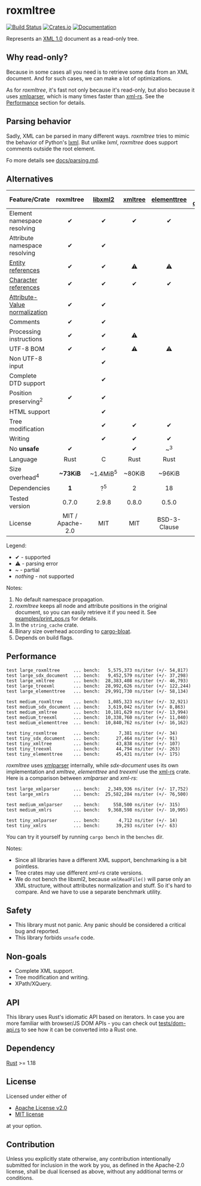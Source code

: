 # roxmltree
[![Build Status](https://travis-ci.org/RazrFalcon/roxmltree.svg?branch=master)](https://travis-ci.org/RazrFalcon/roxmltree)
[![Crates.io](https://img.shields.io/crates/v/roxmltree.svg)](https://crates.io/crates/roxmltree)
[![Documentation](https://docs.rs/roxmltree/badge.svg)](https://docs.rs/roxmltree)

Represents an [XML 1.0](https://www.w3.org/TR/xml/) document as a read-only tree.

## Why read-only?

Because in some cases all you need is to retrieve some data from an XML document.
And for such cases, we can make a lot of optimizations.

As for *roxmltree*, it's fast not only because it's read-only, but also because
it uses [xmlparser], which is many times faster than [xml-rs].
See the [Performance](#performance) section for details.

## Parsing behavior

Sadly, XML can be parsed in many different ways. *roxmltree* tries to mimic the
behavior of Python's [lxml](https://lxml.de/).
But unlike *lxml*, *roxmltree* does support comments outside the root element.

Fo more details see [docs/parsing.md](https://github.com/RazrFalcon/roxmltree/blob/master/docs/parsing.md).

## Alternatives

| Feature/Crate                   | roxmltree        | [libxml2]           | [xmltree]        | [elementtree]    | [sxd-document]   | [treexml]        |
| ------------------------------- | :--------------: | :-----------------: | :--------------: | :--------------: | :--------------: | :--------------: |
| Element namespace resolving     | ✔                | ✔                   | ✔                | ✔               | ~<sup>1</sup>     |                  |
| Attribute namespace resolving   | ✔                | ✔                   |                  |                  | ✔                |                  |
| [Entity references]             | ✔                | ✔                   | ⚠                | ⚠                | ⚠             | ⚠                |
| [Character references]          | ✔                | ✔                   | ✔                | ✔                | ✔                | ✔                |
| [Attribute-Value normalization] | ✔                | ✔                   |                  |                  |                  |                  |
| Comments                        | ✔                | ✔                   |                  |                  | ✔                |                  |
| Processing instructions         | ✔                | ✔                   | ⚠                |                  | ✔               |                  |
| UTF-8 BOM                       | ✔                | ✔                   | ⚠               | ⚠               | ⚠               | ⚠                |
| Non UTF-8 input                 |                  | ✔                    |                  |                  |                  |                  |
| Complete DTD support            |                  | ✔                   |                  |                  |                  |                  |
| Position preserving<sup>2</sup> | ✔                | ✔                   |                 |                 |                 |                  |
| HTML support                    |                  | ✔                   |                  |                  |                  |                  |
| Tree modification               |                  | ✔                   | ✔                | ✔                | ✔                | ✔                |
| Writing                         |                  | ✔                   | ✔                | ✔                | ✔                | ✔                |
| No **unsafe**                   | ✔                |                     | ✔                | ~<sup>3</sup>    |                  | ✔                |
| Language                        | Rust             | C                   | Rust             | Rust             | Rust             | Rust             |
| Size overhead<sup>4</sup>       | **~73KiB**       | ~1.4MiB<sup>5</sup> | ~80KiB           | ~96KiB           | ~135KiB          | ~110KiB          |
| Dependencies                    | **1**            | ?<sup>5</sup>       | 2                | 18               | 2                | 14               |
| Tested version                  | 0.7.0            | 2.9.8               | 0.8.0            | 0.5.0            | 0.3.0            | 0.7.0            |
| License                         | MIT / Apache-2.0 | MIT                 | MIT              | BSD-3-Clause     | MIT              | MIT              |

Legend:

- ✔ - supported
- ⚠ - parsing error
- ~ - partial
- *nothing* - not supported

Notes:

1. No default namespace propagation.
2. *roxmltree* keeps all node and attribute positions in the original document,
   so you can easily retrieve it if you need it.
   See [examples/print_pos.rs](examples/print_pos.rs) for details.
3. In the `string_cache` crate.
4. Binary size overhead according to [cargo-bloat](https://github.com/RazrFalcon/cargo-bloat).
5. Depends on build flags.

[Entity references]: https://www.w3.org/TR/REC-xml/#dt-entref
[Character references]: https://www.w3.org/TR/REC-xml/#NT-CharRef
[Attribute-Value Normalization]: https://www.w3.org/TR/REC-xml/#AVNormalize

[libxml2]: http://xmlsoft.org/
[xmltree]: https://crates.io/crates/xmltree
[elementtree]: https://crates.io/crates/elementtree
[treexml]: https://crates.io/crates/treexml
[sxd-document]: https://crates.io/crates/sxd-document

## Performance

```text
test large_roxmltree     ... bench:   5,575,373 ns/iter (+/- 54,817)
test large_sdx_document  ... bench:   9,452,579 ns/iter (+/- 37,298)
test large_xmltree       ... bench:  28,383,408 ns/iter (+/- 46,793)
test large_treexml       ... bench:  28,992,626 ns/iter (+/- 122,244)
test large_elementtree   ... bench:  29,991,730 ns/iter (+/- 58,134)

test medium_roxmltree    ... bench:   1,085,323 ns/iter (+/- 32,921)
test medium_sdx_document ... bench:   3,619,042 ns/iter (+/- 8,863)
test medium_xmltree      ... bench:  10,181,629 ns/iter (+/- 13,994)
test medium_treexml      ... bench:  10,338,760 ns/iter (+/- 11,040)
test medium_elementtree  ... bench:  10,840,762 ns/iter (+/- 16,162)

test tiny_roxmltree      ... bench:       7,381 ns/iter (+/- 34)
test tiny_sdx_document   ... bench:      27,464 ns/iter (+/- 91)
test tiny_xmltree        ... bench:      43,838 ns/iter (+/- 107)
test tiny_treexml        ... bench:      44,794 ns/iter (+/- 263)
test tiny_elementtree    ... bench:      45,431 ns/iter (+/- 175)
```

*roxmltree* uses [xmlparser] internally,
while *sdx-document* uses its own implementation and *xmltree*, *elementtree*
and *treexml* use the [xml-rs] crate.
Here is a comparison between *xmlparser* and *xml-rs*:

```text
test large_xmlparser     ... bench:   2,349,936 ns/iter (+/- 17,752)
test large_xmlrs         ... bench:  25,582,284 ns/iter (+/- 76,500)

test medium_xmlparser    ... bench:     558,500 ns/iter (+/- 315)
test medium_xmlrs        ... bench:   9,368,598 ns/iter (+/- 10,995)

test tiny_xmlparser      ... bench:       4,712 ns/iter (+/- 14)
test tiny_xmlrs          ... bench:      39,293 ns/iter (+/- 63)
```

You can try it yourself by running `cargo bench` in the `benches` dir.

Notes:

- Since all libraries have a different XML support, benchmarking is a bit pointless.
- Tree crates may use different *xml-rs* crate versions.
- We do not bench the libxml2, because `xmlReadFile()` will parse only an XML structure,
  without attributes normalization and stuff. So it's hard to compare.
  And we have to use a separate benchmark utility.

[xml-rs]: https://crates.io/crates/xml-rs
[xmlparser]: https://crates.io/crates/xmlparser

## Safety

- This library must not panic. Any panic should be considered a critical bug and reported.
- This library forbids `unsafe` code.

## Non-goals

- Complete XML support.
- Tree modification and writing.
- XPath/XQuery.

## API

This library uses Rust's idiomatic API based on iterators.
In case you are more familiar with browser/JS DOM APIs - you can check out
[tests/dom-api.rs](tests/dom-api.rs) to see how it can be converted into a Rust one.

## Dependency

[Rust](https://www.rust-lang.org/) >= 1.18

## License

Licensed under either of

- [Apache License v2.0](LICENSE-APACHE)
- [MIT license](LICENSE-MIT)

at your option.

## Contribution

Unless you explicitly state otherwise, any contribution intentionally submitted
for inclusion in the work by you, as defined in the Apache-2.0 license, shall be
dual licensed as above, without any additional terms or conditions.
